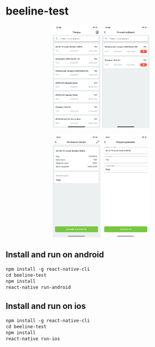 # beeline-test
<p align="center">
  <img src="https://github.com/ayaulym97/beeline-test/blob/master/main.png" width="25%">
  <img src="https://github.com/ayaulym97/beeline-test/blob/master/profile.png" width="25%" >
</p>
<p align="center">
  <img src="https://github.com/ayaulym97/beeline-test/blob/master/detail.png" width="25%">
  <img src="https://github.com/ayaulym97/beeline-test/blob/master/edit.png" width="25%" >
</p>


## Install and run on android
```
npm install -g react-native-cli
cd beeline-test
npm install
react-native run-android
```

## Install and run on ios
```
npm install -g react-native-cli
cd beeline-test
npm install
react-native run-ios
```
